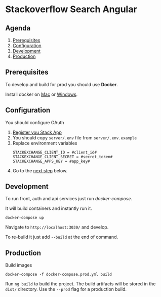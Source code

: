 # Stackoverflow Search Angular


## Agenda

 1. [Prerequisites](#pre)
 2. [Configuration](#config)
 2. [Development](#dev)
 2. [Production](#prod)

## <a name="pre"></a> Prerequisites
To develop and build for prod you should use **Docker**.

Install docker on [Mac][docker-for-mac] or [Windows][docker-for-windows].


## <a name="config"></a> Configuration

You should configure OAuth

 1. [Register you Stack App][oauth-register]
 2. You should copy `server/.env` file from `server/.env.example`
 3. Replace environment variables
    ```
    STACKEXCHANGE_CLIENT_ID = #client_id#
    STACKEXCHANGE_CLIENT_SECRET = #secret_token#
    STACKEXCHANGE_APPS_KEY = #app_key#
    ```
 4. Go to the [next step](#dev) below.

## <a name="dev"></a> Development

To run front, auth and api services just run _docker-compose_.

It will build containers and instantly run it.
```shell
docker-compose up
```

Navigate to `http://localhost:3030/` and develop.

To re-build it just add `--build` at the end of command.

## <a name="prod"></a> Production
Build images
```shell
docker-compose -f docker-compose.prod.yml build
```

Run `ng build` to build the project. 
The build artifacts will be stored in the `dist/` directory. 
Use the `--prod` flag for a production build.

[oauth-register]: https://stackapps.com/apps/oauth/register
[docker-for-mac]: https://store.docker.com/editions/community/docker-ce-desktop-mac
[docker-for-windows]: https://store.docker.com/editions/community/docker-ce-desktop-windows

